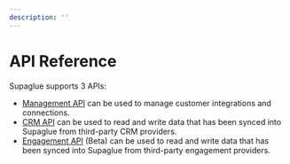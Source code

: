 ```yaml
---
description: ''
---
```


# API Reference

Supaglue supports 3 APIs:

* [Management API](api/v2/mgmt) can be used to manage customer integrations and connections.
* [CRM API](api/v2/crm) can be used to read and write data that has been synced into Supaglue from third-party CRM providers.
* [Engagement API](api/v2/engagement) (Beta) can be used to read and write data that has been synced into Supaglue from third-party engagement providers.
